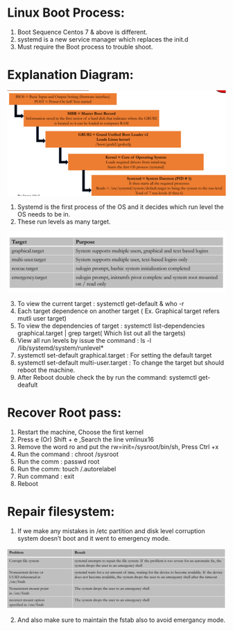 # Linux Boot Process:

1. Boot Sequence Centos 7 & above is different.
2. systemd is a new service manager which replaces the init.d 
3. Must require the Boot process to trouble shoot.

# Explanation Diagram:

![images/boot.PNG](images/boot.PNG)

1. Systemd is the first process of the OS and it decides which run level the OS needs to be in.
2. These run levels as many target.


![images/target.PNG](images/target.PNG)


3. To view the current target : systemctl get-default  & who -r
4. Each target dependence on another target ( Ex. Graphical target refers mutli user target)
5. To view the dependencies of target : systemctl list-dependencies graphical.target | grep target( Which list out all the targets)  
6. View all run levels by issue the command : ls -l /lib/systemd/system/runlevel*
7. systemctl set-default graphical.target : For setting the default target
8. systemctl set-default multi-user.target : To change the target but should reboot the machine.
9. After Reboot double check the by run the command: systemctl get-deafult

# Recover Root pass:

1. Restart the machine, Choose the first kernel
2. Press e (Or) Shift + e ,Search the line vmlinux16 
3. Remove the word ro and put the rw=init=/sysroot/bin/sh, Press Ctrl +x
4. Run the command : chroot /sysroot
5. Run the comm : passwd root 
6. Run the comm: touch /.autorelabel
7. Run command : exit 
8. Reboot

# Repair filesystem:

1. If we make any mistakes in /etc partition and disk level corruption system doesn’t boot and it went to emergency mode.   

![images/repair.PNG](images/repair.PNG)

2. And also make sure to maintain the fstab also to avoid emergancy mode.
